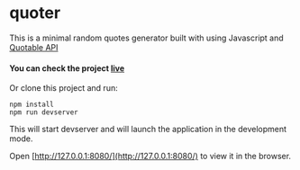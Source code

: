 # quoter

This is a minimal random quotes generator built with using Javascript and [Quotable API](https://github.com/lukePeavey/quotable)  

#### You can check the project [live](https://xenleme.github.io/quoter/)

Or clone this project and run:  

    npm install
    npm run devserver

This will start devserver and will launch the application in the development mode.  

Open [http://127.0.0.1:8080/](http://127.0.0.1:8080/) to view it in the browser.
